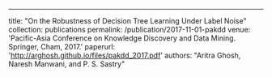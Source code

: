 ---
title: "On the Robustness of Decision Tree Learning Under Label Noise"
collection: publications
permalink: /publication/2017-11-01-pakdd
venue: 'Pacific-Asia Conference on Knowledge Discovery and Data Mining. Springer, Cham, 2017.'
paperurl: 'http://arghosh.github.io/files/pakdd_2017.pdf'
authors: "Aritra Ghosh, Naresh Manwani, and P. S. Sastry"